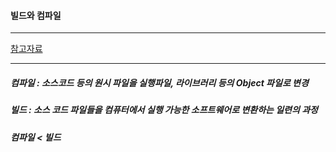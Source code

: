 #### 빌드와 컴파일

----

[참고자료](http://www.allofsoftware.net/2008/11/blog-post_35.html)

----

##### 컴파일 : 소스코드 등의 원시 파일을 실행파일, 라이브러리 등의 Object 파일로 변경

##### 빌드 : 소스 코드 파일들을 컴퓨터에서 실행 가능한 소프트웨어로 변환하는 일련의 과정

##### 컴파일 < 빌드
